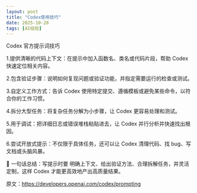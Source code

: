 ```yaml
---
layout: post
title: "Codex使用技巧"
date: 2025-10-28
tags: [AI经验]
---
```

Codex 官方提示词技巧 

1.提供清晰的代码上下文：在提示中加入函数名、类名或代码片段，帮助 Codex 快速定位相关内容。

2.包含验证步骤：说明如何复现问题或验证功能，并指定需要运行的检查或测试。

3.自定义工作方式：告诉 Codex 使用特定提交、遵循模板或避免某些命令，以符合你的工作习惯。

4.拆分大型任务：将复杂任务分解为小步骤，让 Codex 更容易处理和测试。

5.用于调试：把详细日志或错误堆栈粘贴进去，让 Codex 并行分析并快速找出根因。

6.尝试开放式提示：不仅限于具体任务，还可以让 Codex 清理代码、找 bug、写文档或头脑风暴。

📌 一句话总结：写提示时要 明确上下文、给出验证方法、合理拆解任务，并灵活定制，这样 Codex 才能更高效地产出高质量结果。

原文：https://developers.openai.com/codex/prompting

